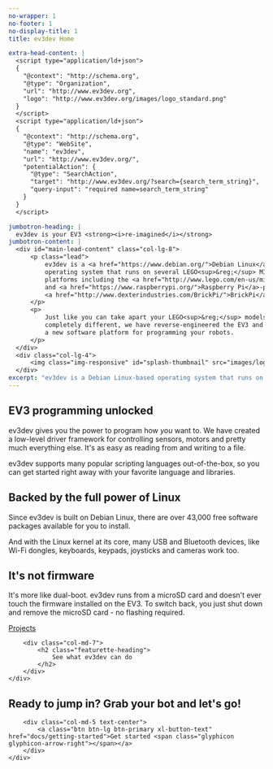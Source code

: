 ```yaml
---
no-wrapper: 1
no-footer: 1
no-display-title: 1
title: ev3dev Home

extra-head-content: |
  <script type="application/ld+json">
  {
    "@context": "http://schema.org",
    "@type": "Organization",
    "url": "http://www.ev3dev.org",
    "logo": "http://www.ev3dev.org/images/logo_standard.png"
  }
  </script>
  <script type="application/ld+json">
  {
    "@context": "http://schema.org",
    "@type": "WebSite",
    "name": "ev3dev",
    "url": "http://www.ev3dev.org/",
    "potentialAction": {
      "@type": "SearchAction",
      "target": "http://www.ev3dev.org/?search={search_term_string}",
      "query-input": "required name=search_term_string"
    }
  }
  </script>

jumbotron-heading: |
  ev3dev is your EV3 <strong><i>re-imagined</i></strong>
jumbotron-content: |
  <div id="main-lead-content" class="col-lg-8">
      <p class="lead">
          ev3dev is a <a href="https://www.debian.org/">Debian Linux</a>-based
          operating system that runs on several LEGO<sup>&reg;</sup> MINDSTORMS compatible
          platforms including the <a href="http://www.lego.com/en-us/mindstorms/products/mindstorms-ev3-31313">LEGO<sup>&reg;</sup> MINDSTORMS EV3</a>
          and <a href="https://www.raspberrypi.org/">Raspberry Pi</a>-powered
          <a href="http://www.dexterindustries.com/BrickPi/">BrickPi</a>.
      </p>
      <p>
          Just like you can take apart your LEGO<sup>&reg;</sup> models and build something
          completely different, we have reverse-engineered the EV3 and created
          a new software platform for programming your robots.
      </p>
  </div>
  <div class="col-lg-4">
      <img class="img-responsive" id="splash-thumbnail" src="images/logo_ev3dev_mono.png" alt="ev3dev boot logo" />
  </div>
excerpt: "ev3dev is a Debian Linux-based operating system that runs on several LEGO MINDSTORMS compatible platforms including the LEGO MINDSTORMS EV3 and Raspberry Pi-powered BrickPi."
---
```

<div class="container">

<div class="row">
<div class="col-lg-4" markdown="1">

## <span class="glyphicon glyphicon-console heading-icon"></span> EV3 programming unlocked

ev3dev gives you the power to program how <i>you</i> want to. We have created
a low-level driver framework for controlling sensors, motors and pretty much
everything else. It's as easy as reading from and writing to a file.

ev3dev supports many popular scripting languages out-of-the-box, so you can
get started right away with your favorite language and libraries.

</div>
<div class="col-lg-4" markdown="1">

## <i class="fa fa-linux"></i> Backed by the full power of Linux

Since ev3dev is built on Debian Linux, there are over 43,000 free 
software packages available for you to install.

And with the Linux kernel at its core, many USB and Bluetooth devices, like
Wi-Fi dongles, keyboards, keypads, joysticks and cameras work too.

</div>
<div class="col-lg-4" markdown="1">

## <span class="glyphicon glyphicon-save heading-icon"></span> It's not firmware

It's more like dual-boot. ev3dev runs from a microSD card and doesn't ever
touch the firmware installed on the EV3. To switch back, you just shut down
and remove the microSD card - no flashing required.

</div>
</div>

</div>

<div class="projects-featurette">
    <div class="container featurette projects-featurette-content">
        <div class="col-md-5 text-center">
            <a class="btn btn-lg btn-primary xl-button-text" href="projects">Projects <span class="glyphicon glyphicon-arrow-right"></span></a>
        </div>

        <div class="col-md-7">
            <h2 class="featurette-heading">
                See what ev3dev can do
            </h2>
        </div>
    </div>
</div>

<div class="container">
    <div class="row featurette">
        <div class="col-md-7">
            <h2 class="featurette-heading">
                Ready to jump in?
                <span class="text-muted">Grab your bot and let's go!</span>
            </h2>
        </div>

        <div class="col-md-5 text-center">
            <a class="btn btn-lg btn-primary xl-button-text" href="docs/getting-started">Get started <span class="glyphicon glyphicon-arrow-right"></span></a>
        </div>
    </div>
</div>
